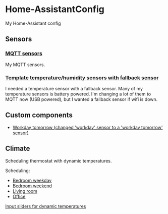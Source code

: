 # Home-AssistantConfig
My Home-Assistant config

## Sensors
### [MQTT sensors](https://github.com/LaStrada/MQTT-sensors)
My MQTT sensors.

### [Template temperature/humidity sensors with fallback sensor](https://github.com/LaStrada/Home-AssistantConfig/blob/master/sensors/template.yaml#L120)
I needed a temperature sensor with a fallback sensor. Many of my temperature sensors is battery powered. I'm changing a lot of them to MQTT now (USB powered), but I wanted a fallback sensor if wifi is down.

## Custom components
- [Workday tomorrow (changed 'workday' sensor to a 'workday tomorrow' sensor)](https://github.com/LaStrada/Home-AssistantConfig/blob/master/custom_components/binary_sensor/workday_tomorrow.py)

## Climate
Scheduling thermostat with dynamic temperatures.

Scheduling:
- [Bedroom weekday](https://github.com/LaStrada/Home-AssistantConfig/blob/master/automation/heat_bedroom_weekday.yaml)
- [Bedroom weekend](https://github.com/LaStrada/Home-AssistantConfig/blob/master/automation/heat_bedroom_weekend.yaml)
- [Living room](https://github.com/LaStrada/Home-AssistantConfig/blob/master/automation/heat_living_room.yaml)
- [Office](https://github.com/LaStrada/Home-AssistantConfig/blob/master/automation/heat_office.yaml)

[Input sliders for dynamic temperatures](https://github.com/LaStrada/Home-AssistantConfig/tree/master/input_slider)
